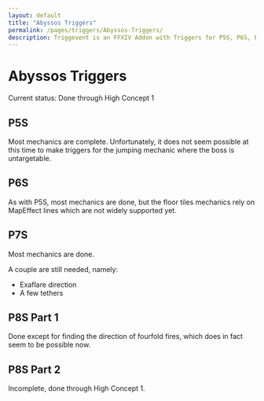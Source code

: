 ```yaml
---
layout: default
title: "Abyssos Triggers"
permalink: /pages/triggers/Abyssos-Triggers/
description: Triggevent is an FFXIV Addon with Triggers for P5S, P6S, P7S, P8S, as well as normal modes.
---
```


# Abyssos Triggers

Current status: Done through High Concept 1

## P5S

Most mechanics are complete. Unfortunately, it does not seem possible at this time to make triggers
for the jumping mechanic where the boss is untargetable.

## P6S

As with P5S, most mechanics are done, but the floor tiles mechanics rely on MapEffect lines which are
not widely supported yet.

## P7S

Most mechanics are done. 

A couple are still needed, namely:
- Exaflare direction
- A few tethers

## P8S Part 1

Done except for finding the direction of fourfold fires, which does in fact seem to be possible now.

## P8S Part 2

Incomplete, done through High Concept 1.